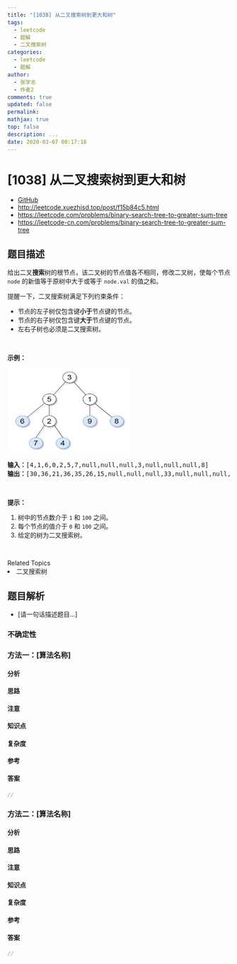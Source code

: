 ```yaml
---
title: "[1038] 从二叉搜索树到更大和树"
tags:
  - leetcode
  - 题解
  - 二叉搜索树
categories:
  - leetcode
  - 题解
author:
  - 张学志
  - 作者2
comments: true
updated: false
permalink:
mathjax: true
top: false
description: ...
date: 2020-03-07 00:17:18
---
```



# [1038] 从二叉搜索树到更大和树
* [GitHub](https://github.com/algoboy101/LeetCodeCrowdsource/tree/master/_posts/QA/%5B1038%5D%20%E4%BB%8E%E4%BA%8C%E5%8F%89%E6%90%9C%E7%B4%A2%E6%A0%91%E5%88%B0%E6%9B%B4%E5%A4%A7%E5%92%8C%E6%A0%91.md)
* http://leetcode.xuezhisd.top/post/f15b84c5.html
* https://leetcode.com/problems/binary-search-tree-to-greater-sum-tree
* https://leetcode-cn.com/problems/binary-search-tree-to-greater-sum-tree


## 题目描述

<p>给出二叉<strong>搜索</strong>树的根节点，该二叉树的节点值各不相同，修改二叉树，使每个节点 <code>node</code>&nbsp;的新值等于原树中大于或等于&nbsp;<code>node.val</code>&nbsp;的值之和。</p>

<p>提醒一下，二叉搜索树满足下列约束条件：</p>

<ul>
	<li>节点的左子树仅包含键<strong>小于</strong>节点键的节点。</li>
	<li>节点的右子树仅包含键<strong>大于</strong>节点键的节点。</li>
	<li>左右子树也必须是二叉搜索树。</li>
</ul>

<p>&nbsp;</p>

<p><strong>示例：</strong></p>

<p><strong><img alt="" src="https://raw.githubusercontent.com/algoboy101/LeetCodeCrowdsource/master/imgs/tree.png" style="height: 191px; width: 280px;"></strong></p>

<pre><strong>输入：</strong>[4,1,6,0,2,5,7,null,null,null,3,null,null,null,8]
<strong>输出：</strong>[30,36,21,36,35,26,15,null,null,null,33,null,null,null,8]
</pre>

<p>&nbsp;</p>

<p><strong>提示：</strong></p>

<ol>
	<li>树中的节点数介于 <code>1</code> 和 <code>100</code> 之间。</li>
	<li>每个节点的值介于&nbsp;<code>0</code> 和&nbsp;<code>100</code>&nbsp;之间。</li>
	<li>给定的树为二叉搜索树。</li>
</ol>

<p>&nbsp;</p>
<div><div>Related Topics</div><div><li>二叉搜索树</li></div></div>


## 题目解析
* [请一句话描述题目...]

### 不确定性


### 方法一：[算法名称]

#### 分析

#### 思路

#### 注意

#### 知识点

#### 复杂度

#### 参考

#### 答案

```cpp
//
```


### 方法二：[算法名称]

#### 分析

#### 思路

#### 注意

#### 知识点

#### 复杂度

#### 参考

#### 答案

```cpp
//
```



